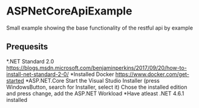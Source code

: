 # ASPNetCoreApiExample
Small example showing the base functionality of the restful api by example

## Prequesits
*.NET Standard 2.0
  https://blogs.msdn.microsoft.com/benjaminperkins/2017/09/20/how-to-install-net-standard-2-0/
*Installed Docker 
  https://www.docker.com/get-started
*ASP.NET.Core
  Start the Visual Studio Installer (press WindowsButton, search for Installer, select it) 
  Chose the installed edition and press change, add the ASP.NET Workload
*Have atleast .NET 4.6.1 installed


